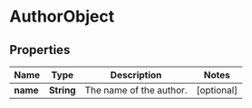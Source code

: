 # AuthorObject

## Properties
Name | Type | Description | Notes
------------ | ------------- | ------------- | -------------
**name** | **String** | The name of the author.  |  [optional]
